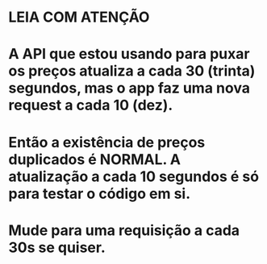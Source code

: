 # LEIA COM ATENÇÃO
# A API que estou usando para puxar os preços atualiza a cada 30 (trinta) segundos, mas o app faz uma nova request a cada 10 (dez).
# Então a existência de preços duplicados é NORMAL. A atualização a cada 10 segundos é só para testar o código em si.
# Mude para uma requisição a cada 30s se quiser.
